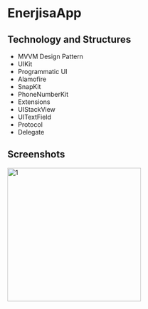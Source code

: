 # EnerjisaApp
 
## Technology and Structures
- MVVM Design Pattern
- UIKit
- Programmatic UI
- Alamofire
- SnapKit
- PhoneNumberKit
- Extensions
- UIStackView
- UITextField
- Protocol 
- Delegate

## Screenshots
<img src="https://github.com/Fathkara/EnerjisaApp/assets/107872054/a276b2cb-fc0c-4d30-ac55-d270259ebd97" alt="1" width="300" height="300">



